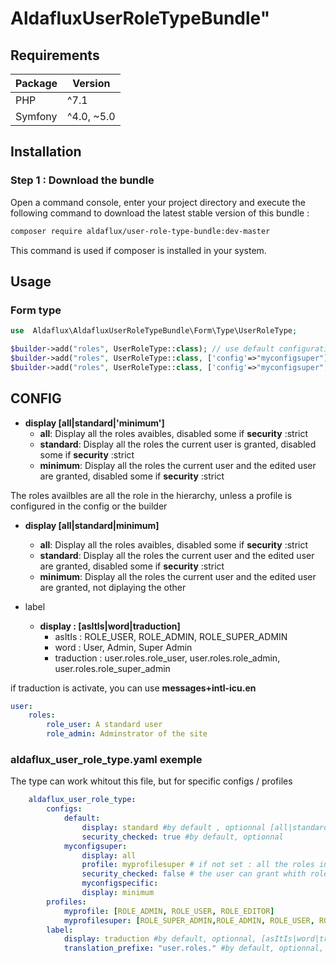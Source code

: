 
# AldafluxUserRoleTypeBundle"


## Requirements

| Package       | Version          |
| ------------- | ---------------- |
| PHP           | ^7.1             |
| Symfony       | ^4.0, ~5.0 |

## Installation

### Step 1 : Download the bundle

Open a command console, enter your project directory and execute the following command to download the latest stable version of this bundle :

```sh
composer require aldaflux/user-role-type-bundle:dev-master
```
    
This command is used if composer is installed in your system.

 
    
## Usage

### Form type

```php
use  Aldaflux\AldafluxUserRoleTypeBundle\Form\Type\UserRoleType;
```
    
    
```php
$builder->add("roles", UserRoleType::class); // use default configuration
$builder->add("roles", UserRoleType::class, ['config'=>"myconfigsuper"]); // use personnal configuration
$builder->add("roles", UserRoleType::class, ['config'=>"myconfigsuper", 'profile'=>"default"]); // use personnal configuration but overide the profiles
```
    

## CONFIG

* **display [all|standard|'minimum']**
	* **all**: Display all the roles avaibles, disabled some if **security** :strict
	* **standard**: Display all the roles the current user is granted,  disabled some if **security** :strict
	* **minimum**: Display all the roles the current user and the edited user are granted,  disabled some if **security** :strict

The roles availbles are all the role in the hierarchy, unless a profile is configured in the config or the builder

* **display [all|standard|minimum]**
	* **all**: Display all the roles avaibles, disabled some if **security** :strict
	* **standard**: Display all the roles the current user and the edited user are granted,  disabled some if **security** :strict
	* **minimum**: Display all the roles the current user and the edited user are granted,  not diplaying the other

* label
	* 	**display : [asItIs|word|traduction]**
		* asItIs : ROLE_USER, ROLE_ADMIN, ROLE_SUPER_ADMIN
		* word : User, Admin, Super Admin
		* traduction : user.roles.role_user, user.roles.role_admin, user.roles.role_super_admin

if traduction is activate, you can use **messages+intl-icu.en**
```yaml
user:
    roles:
        role_user: A standard user
        role_admin: Adminstrator of the site
```        


 ### aldaflux_user_role_type.yaml exemple

The type can work whitout this file, but for specific configs / profiles 
 
```yaml
    aldaflux_user_role_type:
	    configs:
	        default:
	            display: standard #by default , optionnal [all|standard|minimum]
	            security_checked: true #by default, optionnal
	        myconfigsuper:
	            display: all
	            profile: myprofilesuper # if not set : all the roles in hierarchy
	            security_checked: false # the user can grant whith role he hasn't... dont do that
                myconfigspecific:
	            display: minimum
	    profiles:
	        myprofile: [ROLE_ADMIN, ROLE_USER, ROLE_EDITOR]
	        myprofilesuper: [ROLE_SUPER_ADMIN,ROLE_ADMIN, ROLE_USER, ROLE_EDITOR]
	    label:
	        display: traduction #by default, optionnal, [asItIs|word|traduction]
	        translation_prefixe: "user.roles." #by default, optionnal, used if display:traduction
```

